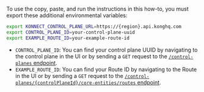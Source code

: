 To use the copy, paste, and run the instructions in this how-to, you must export these additional environmental variables:

```sh
export KONNECT_CONTROL_PLANE_URL=https://{region}.api.konghq.com
export CONTROL_PLANE_ID=your-control-plane-uuid
export EXAMPLE_ROUTE_ID=your-example-route-id
```

* `CONTROL_PLANE_ID`: You can find your control plane UUID by navigating to the control plane in the UI or by sending a `GET` request to the [`/control-planes` endpoint](/api/konnect/control-planes/v2/#/operations/list-control-planes).
* `EXAMPLE_ROUTE_ID`: You can find your Route ID by navigating to the Route in the UI or by sending a `GET` request to the [`/control-planes/{controlPlaneId}/core-entities/routes` endpoint](/api/konnect/control-planes-config/v2/#/operations/list-route).
